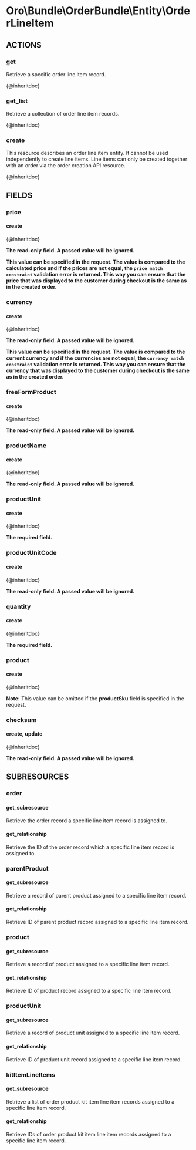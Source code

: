 # Oro\Bundle\OrderBundle\Entity\OrderLineItem

## ACTIONS

### get

Retrieve a specific order line item record.

{@inheritdoc}

### get_list

Retrieve a collection of order line item records.

{@inheritdoc}

### create

This resource describes an order line item entity. It cannot be used independently to create line items.
Line items can only be created together with an order via the order creation API resource.

{@inheritdoc}

## FIELDS

### price

#### create

{@inheritdoc}

**The read-only field. A passed value will be ignored.**

**This value can be specified in the request. The value is compared to the calculated price
and if the prices are not equal, the `price match constraint` validation error is returned.
This way you can ensure that the price that was displayed to the customer during checkout
is the same as in the created order.**

### currency

#### create

{@inheritdoc}

**The read-only field. A passed value will be ignored.**

**This value can be specified in the request. The value is compared to the current currency
and if the currencies are not equal, the `currency match constraint` validation error is returned.
This way you can ensure that the currency that was displayed to the customer during checkout
is the same as in the created order.**

### freeFormProduct

#### create

{@inheritdoc}

**The read-only field. A passed value will be ignored.**

### productName

#### create

{@inheritdoc}

**The read-only field. A passed value will be ignored.**

### productUnit

#### create

{@inheritdoc}

**The required field.**

### productUnitCode

#### create

{@inheritdoc}

**The read-only field. A passed value will be ignored.**

### quantity

#### create

{@inheritdoc}

**The required field.**

### product

#### create

{@inheritdoc}

**Note:**
This value can be omitted if the **productSku** field is specified in the request.

### checksum

#### create, update

{@inheritdoc}

**The read-only field. A passed value will be ignored.**

## SUBRESOURCES

### order

#### get_subresource

Retrieve the order record a specific line item record is assigned to.

#### get_relationship

Retrieve the ID of the order record which a specific line item record is assigned to.

### parentProduct

#### get_subresource

Retrieve a record of parent product assigned to a specific line item record.

#### get_relationship

Retrieve ID of parent product record assigned to a specific line item record.

### product

#### get_subresource

Retrieve a record of product assigned to a specific line item record.

#### get_relationship

Retrieve ID of product record assigned to a specific line item record.

### productUnit

#### get_subresource

Retrieve a record of product unit assigned to a specific line item record.

#### get_relationship

Retrieve ID of product unit record assigned to a specific line item record.

### kitItemLineItems

#### get_subresource

Retrieve a list of order product kit item line item records assigned to a specific line item record.

#### get_relationship

Retrieve IDs of order product kit item line item records assigned to a specific line item record.
